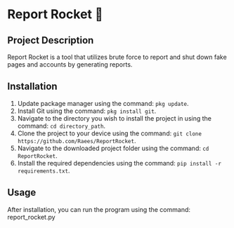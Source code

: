 # Report Rocket 🚀
## Project Description
Report Rocket is a tool that utilizes brute force to report and shut down fake pages and accounts by generating reports.
## Installation
1. Update package manager using the command: `pkg update`.
2. Install Git using the command: `pkg install git`.
3. Navigate to the directory you wish to install the project in using the command: `cd directory_path`.
4. Clone the project to your device using the command: `git clone https://github.com/Raees/ReportRocket`.
5. Navigate to the downloaded project folder using the command: `cd ReportRocket`.
6. Install the required dependencies using the command: `pip install -r requirements.txt`.
## Usage
After installation, you can run the program using the command:
report_rocket.py

<!---
Raeeshack/Raeeshack is a ✨ special ✨ repository because its `README.md` (this file) appears on your GitHub profile.
You can click the Preview link to take a look at your changes.
--->
